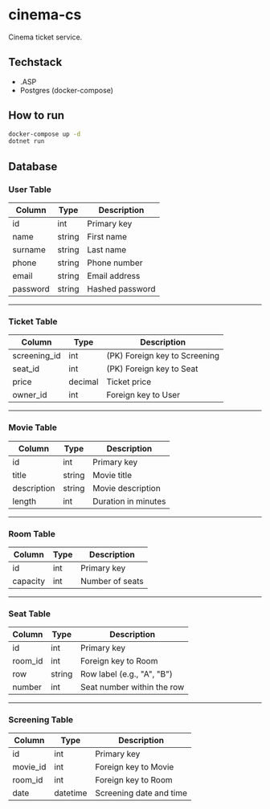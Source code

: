# cinema-cs

Cinema ticket service.

## Techstack

- .ASP
- Postgres (docker-compose)

## How to run

```bash
docker-compose up -d
dotnet run
```

## Database

### User Table

| Column   | Type     | Description       |
|----------|----------|-------------------|
| id       | int      | Primary key       |
| name     | string   | First name        |
| surname  | string   | Last name         |
| phone    | string   | Phone number      |
| email    | string   | Email address     |
| password | string   | Hashed password   |

---

### Ticket Table

| Column       | Type     | Description                        |
|--------------|----------|------------------------------------|
| screening_id | int      | (PK) Foreign key to Screening      |
| seat_id      | int      | (PK) Foreign key to Seat           |
| price        | decimal  | Ticket price                       |
| owner_id     | int      | Foreign key to User                |

---

### Movie Table

| Column      | Type     | Description             |
|-------------|----------|-------------------------|
| id          | int      | Primary key             |
| title       | string   | Movie title             |
| description | string   | Movie description       |
| length      | int      | Duration in minutes     |

---

### Room Table

| Column   | Type     | Description        |
|----------|----------|--------------------|
| id       | int      | Primary key        |
| capacity | int      | Number of seats    |

---

### Seat Table

| Column  | Type     | Description                 |
|---------|----------|-----------------------------|
| id      | int      | Primary key                 |
| room_id | int      | Foreign key to Room         |
| row     | string   | Row label (e.g., "A", "B")  |
| number  | int      | Seat number within the row  |

---

### Screening Table

| Column   | Type     | Description               |
|----------|----------|---------------------------|
| id       | int      | Primary key               |
| movie_id | int      | Foreign key to Movie      |
| room_id  | int      | Foreign key to Room       |
| date     | datetime | Screening date and time   |
